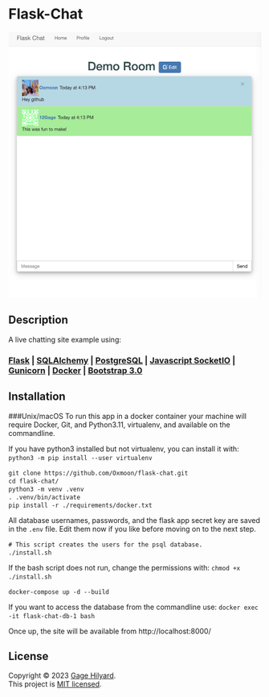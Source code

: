 # Flask-Chat

![](https://github.com/Oxmoon/flask-chat/blob/main/images/Screenshot.png?raw=true)

## Description
A live chatting site example using:

### [Flask](https://flask.palletsprojects.com/en/3.0.x/) | [SQLAlchemy](https://docs.sqlalchemy.org/en/20/index.html) | [PostgreSQL](https://www.postgresql.org/) | [Javascript SocketIO](https://socket.io/docs/v4/) | [Gunicorn](https://gunicorn.org/) | [Docker](https://www.docker.com/) | [Bootstrap 3.0](https://getbootstrap.com/docs/3.3/)

## Installation

###Unix/macOS
To run this app in a docker container your machine will require Docker, Git, and Python3.11, virtualenv, and  available on the commandline.

If you have python3 installed but not virtualenv, you can install it with: `python3 -m pip install --user virtualenv`

````
git clone https://github.com/Oxmoon/flask-chat.git
cd flask-chat/
python3 -m venv .venv
. .venv/bin/activate
pip install -r ./requirements/docker.txt
````
All database usernames, passwords, and the flask app secret key are saved in the `.env` file. Edit them now if you like before moving on to the next step.

````
# This script creates the users for the psql database.
./install.sh
````

If the bash script does not run, change the permissions with: `chmod +x ./install.sh`

````
docker-compose up -d --build
````

If you want to access the database from the commandline use: `docker exec -it flask-chat-db-1 bash`

Once up, the site will be available from http://localhost:8000/


## License
Copyright © 2023 [Gage Hilyard](https://github.com/Oxmoon/).  
This project is [MIT licensed](LICENSE.md).